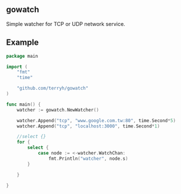 ## gowatch

Simple watcher for TCP or UDP network service.

## Example

```go
package main

import (
	"fmt"
	"time"

	"github.com/terryh/gowatch"
)

func main() {
	watcher := gowatch.NewWatcher()

	watcher.Append("tcp", "www.google.com.tw:80", time.Second*5)
	watcher.Append("tcp", "localhost:3000", time.Second*1)

	//select {}
	for {
		select {
		    case node := <-watcher.WatchChan:
			    fmt.Println("watcher", node.s)
		}

	}

}
```




